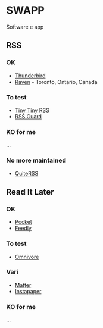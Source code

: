 # SWAPP
Software e app

## RSS

### OK

- [Thunderbird](https://www.thunderbird.net/)
- [Raven](https://ravenreader.app/) - Toronto, Ontario, Canada

### To test

- [Tiny Tiny RSS](https://tt-rss.org/)
- [RSS Guard](https://github.com/martinrotter/rssguard/)

### KO for me
...

### No more maintained

- [QuiteRSS](https://quiterss.org/)

## Read It Later

### OK

- [Pocket](https://getpocket.com/)
- [Feedly](https://feedly.com/)

### To test

- [Omnivore](https://omnivore.app/)

### Vari
- [Matter](https://hq.getmatter.com/)
- [Instapaper](https://www.instapaper.com/)

### KO for me
...

